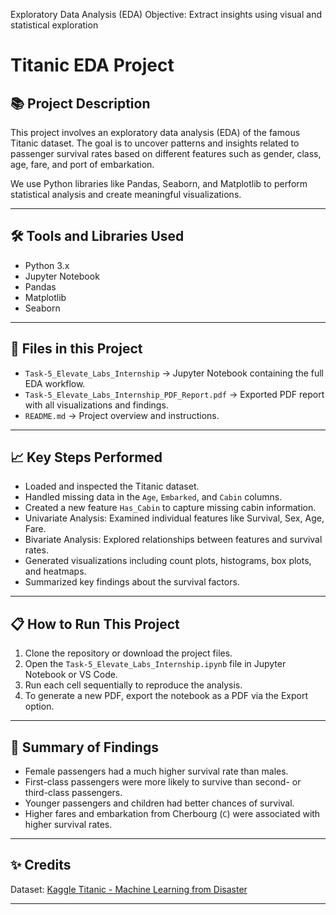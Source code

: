  Exploratory Data Analysis (EDA) 
Objective: Extract insights using visual and statistical exploration
# Titanic EDA Project

## 📚 Project Description

This project involves an exploratory data analysis (EDA) of the famous Titanic dataset. The goal is to uncover patterns and insights related to passenger survival rates based on different features such as gender, class, age, fare, and port of embarkation.

We use Python libraries like Pandas, Seaborn, and Matplotlib to perform statistical analysis and create meaningful visualizations.

---

## 🛠️ Tools and Libraries Used

- Python 3.x
- Jupyter Notebook
- Pandas
- Matplotlib
- Seaborn

---

## 📂 Files in this Project

- `Task-5_Elevate_Labs_Internship` → Jupyter Notebook containing the full EDA workflow.
- `Task-5_Elevate_Labs_Internship_PDF_Report.pdf` → Exported PDF report with all visualizations and findings.
- `README.md` → Project overview and instructions.

---

## 📈 Key Steps Performed

- Loaded and inspected the Titanic dataset.
- Handled missing data in the `Age`, `Embarked`, and `Cabin` columns.
- Created a new feature `Has_Cabin` to capture missing cabin information.
- Univariate Analysis: Examined individual features like Survival, Sex, Age, Fare.
- Bivariate Analysis: Explored relationships between features and survival rates.
- Generated visualizations including count plots, histograms, box plots, and heatmaps.
- Summarized key findings about the survival factors.

---

## 📋 How to Run This Project

1. Clone the repository or download the project files.
2. Open the `Task-5_Elevate_Labs_Internship.ipynb` file in Jupyter Notebook or VS Code.
3. Run each cell sequentially to reproduce the analysis.
4. To generate a new PDF, export the notebook as a PDF via the Export option.

---

## 🚀 Summary of Findings

- Female passengers had a much higher survival rate than males.
- First-class passengers were more likely to survive than second- or third-class passengers.
- Younger passengers and children had better chances of survival.
- Higher fares and embarkation from Cherbourg (`C`) were associated with higher survival rates.

---

## ✨ Credits

Dataset: [Kaggle Titanic - Machine Learning from Disaster](https://www.kaggle.com/c/titanic)

---

